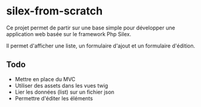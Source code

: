 # silex-from-scratch

Ce projet permet de partir sur une base simple pour développer une application web basée sur le framework Php Silex.

Il permet d'afficher une liste, un formulaire d'ajout et un formulaire d'édition.


## Todo
- Mettre en place du MVC
- Utiliser des assets dans les vues twig
- Lier les données (list) sur un fichier json
- Permettre d'éditer les éléments
